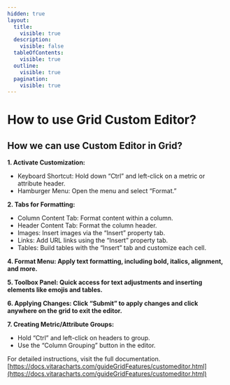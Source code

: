 ```yaml
---
hidden: true
layout:
  title:
    visible: true
  description:
    visible: false
  tableOfContents:
    visible: true
  outline:
    visible: true
  pagination:
    visible: true
---
```


# How to use Grid Custom Editor?

## How we can use Custom Editor in Grid? <a href="#how-we-can-use-custom-editor-in-grid" id="how-we-can-use-custom-editor-in-grid"></a>

**1. Activate Customization:**

* Keyboard Shortcut: Hold down “Ctrl” and left-click on a metric or attribute header.
* Hamburger Menu: Open the menu and select “Format.”

**2. Tabs for Formatting:**

* Column Content Tab: Format content within a column.
* Header Content Tab: Format the column header.
* Images: Insert images via the “Insert” property tab.
* Links: Add URL links using the “Insert” property tab.
* Tables: Build tables with the “Insert” tab and customize each cell.

**4. Format Menu: Apply text formatting, including bold, italics, alignment, and more.**

**5. Toolbox Panel: Quick access for text adjustments and inserting elements like emojis and tables.**

**6. Applying Changes: Click “Submit” to apply changes and click anywhere on the grid to exit the editor.**

**7. Creating Metric/Attribute Groups:**

* Hold “Ctrl” and left-click on headers to group.
* Use the “Column Grouping” button in the editor.

For detailed instructions, visit the full documentation.[https://docs.vitaracharts.com/guideGridFeatures/customeditor.html](https://docs.vitaracharts.com/guideGridFeatures/customeditor.html)
